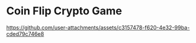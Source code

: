 #  Coin Flip Crypto Game  


https://github.com/user-attachments/assets/c3157478-f620-4e32-99ba-cded79c746e8
